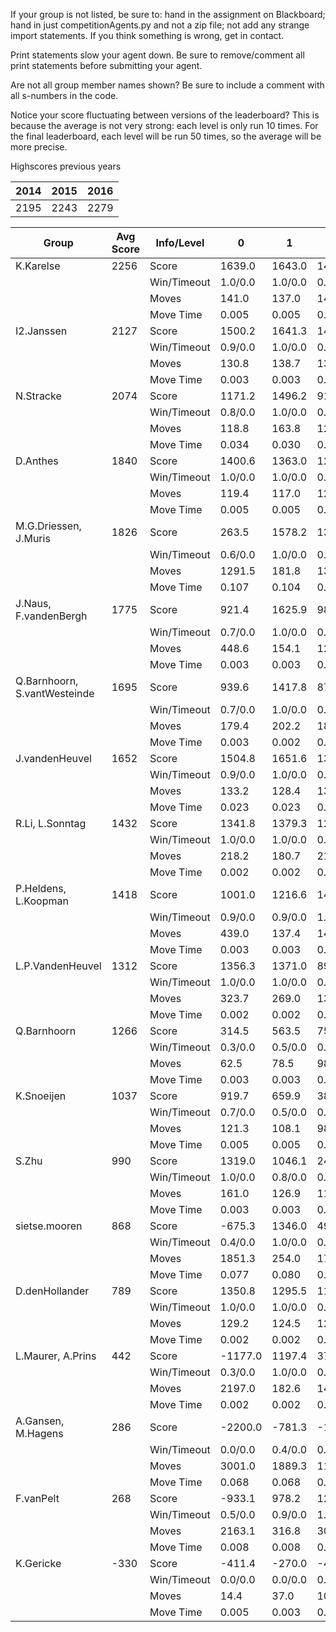 If your group is not listed, be sure to: hand in the assignment on Blackboard; hand in just competitionAgents.py and not a zip file; not add any strange import statements. If you think something is wrong, get in contact.

Print statements slow your agent down. Be sure to remove/comment all print statements before submitting your agent.

Are not all group member names shown? Be sure to include a comment with all s-numbers in the code.

Notice your score fluctuating between versions of the leaderboard? This is because the average is not very strong: each level is only run 10 times. For the final leaderboard, each level will be run 50 times, so the average will be more precise.

Highscores previous years

| 2014 | 2015 | 2016 |
|---|---|---|
| 2195 | 2243 | 2279 |



Group | Avg Score | Info/Level | 0 | 1 | 2 | 3 | 4 | 5 | 6 | 7 | 8 | 9 | 10 | 11 
| --- | --- | --- | --- | --- | --- | --- | --- | --- | --- | --- | --- | --- | --- | --- 
K.Karelse | 2256 | Score | 1639.0 | 1643.0 | 1495.8 | 1639.5 | 1484.2 | 3580.3 | 3743.6 | 1925.9 | 3625.5 | 3811.8 | 1536.1 | 941.9
| | | Win/Timeout | 1.0/0.0 | 1.0/0.0 | 0.9/0.0 | 0.9/0.0 | 0.8/0.0 | 1.0/0.0 | 0.8/0.0 | 0.0/0.0 | 0.9/0.0 | 0.8/0.0 | 0.0/0.0 | 0.0/0.0
| | | Moves | 141.0 | 137.0 | 148.2 | 96.5 | 97.8 | 309.7 | 301.4 | 157.1 | 460.5 | 475.2 | 219.9 | 118.1
| | | Move Time | 0.005 | 0.005 | 0.005 | 0.003 | 0.003 | 0.004 | 0.004 | 0.004 | 0.009 | 0.009 | 0.009 | 0.009
I2.Janssen | 2127 | Score | 1500.2 | 1641.3 | 1401.3 | 1751.6 | 1122.2 | 2804.7 | 3000.2 | 2470.3 | 3729.1 | 2653.6 | 1902.7 | 1550.2
| | | Win/Timeout | 0.9/0.0 | 1.0/0.0 | 0.8/0.0 | 1.0/0.0 | 0.6/0.0 | 0.8/0.0 | 0.5/0.0 | 0.0/0.0 | 0.8/0.0 | 0.5/0.0 | 0.1/0.0 | 0.0/0.0
| | | Moves | 130.8 | 138.7 | 136.7 | 98.4 | 84.8 | 355.3 | 227.8 | 174.7 | 509.9 | 395.4 | 249.3 | 193.8
| | | Move Time | 0.003 | 0.003 | 0.003 | 0.002 | 0.002 | 0.002 | 0.002 | 0.003 | 0.005 | 0.005 | 0.005 | 0.005
N.Stracke | 2074 | Score | 1171.2 | 1496.2 | 915.6 | 1522.6 | 1589.6 | 3018.9 | 3148.2 | 2925.9 | 3380.1 | 3519.7 | 1481.3 | 716.1
| | | Win/Timeout | 0.8/0.0 | 1.0/0.0 | 0.4/0.0 | 0.9/0.0 | 0.9/0.0 | 1.0/0.0 | 0.8/0.0 | 0.1/0.0 | 0.8/0.0 | 0.8/0.0 | 0.1/0.0 | 0.0/0.0
| | | Moves | 118.8 | 163.8 | 122.4 | 86.4 | 118.4 | 271.1 | 261.8 | 207.1 | 421.9 | 392.3 | 177.7 | 106.9
| | | Move Time | 0.034 | 0.030 | 0.030 | 0.008 | 0.008 | 0.012 | 0.020 | 0.029 | 0.021 | 0.021 | 0.024 | 0.026
D.Anthes | 1840 | Score | 1400.6 | 1363.0 | 1226.4 | 1451.1 | 1351.5 | 2114.2 | 2403.4 | 2232.3 | 2980.3 | 2397.4 | 1859.4 | 1305.6
| | | Win/Timeout | 1.0/0.0 | 1.0/0.0 | 0.9/0.0 | 1.0/0.0 | 1.0/0.0 | 0.9/0.0 | 1.0/0.0 | 0.5/0.0 | 0.8/0.0 | 0.8/0.0 | 0.2/0.0 | 0.0/0.0
| | | Moves | 119.4 | 117.0 | 121.6 | 78.9 | 78.5 | 159.8 | 176.6 | 178.7 | 375.7 | 316.6 | 285.6 | 193.4
| | | Move Time | 0.005 | 0.005 | 0.005 | 0.002 | 0.002 | 0.003 | 0.003 | 0.060 | 0.033 | 0.033 | 0.033 | 0.035
M.G.Driessen, J.Muris | 1826 | Score | 263.5 | 1578.2 | 1383.4 | 1510.0 | 1491.5 | 2095.9 | 2825.2 | 1415.1 | 3030.7 | 3519.6 | 1932.7 | 870.3
| | | Win/Timeout | 0.6/0.0 | 1.0/0.0 | 0.9/0.0 | 0.9/0.0 | 0.8/0.0 | 0.7/0.0 | 0.7/0.0 | 0.1/0.0 | 0.8/0.0 | 1.0/0.0 | 0.3/0.0 | 0.1/0.0
| | | Moves | 1291.5 | 181.8 | 133.6 | 110.0 | 111.5 | 815.1 | 244.8 | 148.9 | 418.3 | 430.4 | 258.3 | 129.7
| | | Move Time | 0.107 | 0.104 | 0.107 | 0.014 | 0.014 | 0.027 | 0.043 | 0.063 | 0.041 | 0.041 | 0.049 | 0.047
J.Naus, F.vandenBergh | 1775 | Score | 921.4 | 1625.9 | 988.6 | 1361.9 | 1361.2 | 2625.9 | 3263.1 | 1482.9 | 3282.9 | 2466.0 | 1718.5 | 205.2
| | | Win/Timeout | 0.7/0.0 | 1.0/0.0 | 0.6/0.0 | 0.7/0.0 | 0.7/0.0 | 0.7/0.0 | 0.7/0.0 | 0.0/0.0 | 0.7/0.0 | 0.5/0.0 | 0.1/0.0 | 0.0/0.0
| | | Moves | 448.6 | 154.1 | 122.4 | 96.1 | 94.8 | 255.1 | 312.9 | 129.1 | 440.1 | 340.0 | 218.5 | 64.8
| | | Move Time | 0.003 | 0.003 | 0.003 | 0.001 | 0.001 | 0.002 | 0.002 | 0.003 | 0.004 | 0.005 | 0.005 | 0.005
Q.Barnhoorn, S.vantWesteinde | 1695 | Score | 939.6 | 1417.8 | 873.1 | 1448.3 | 1186.1 | 2049.6 | 2670.7 | 745.8 | 3281.8 | 3536.7 | 1971.4 | 214.9
| | | Win/Timeout | 0.7/0.0 | 1.0/0.0 | 0.6/0.0 | 0.9/0.0 | 0.7/0.0 | 0.8/0.0 | 0.8/0.0 | 0.0/0.0 | 0.9/0.0 | 1.0/0.0 | 0.5/0.0 | 0.0/0.0
| | | Moves | 179.4 | 202.2 | 182.9 | 136.7 | 113.9 | 313.4 | 270.3 | 114.2 | 410.2 | 413.3 | 302.6 | 82.1
| | | Move Time | 0.003 | 0.002 | 0.002 | 0.001 | 0.001 | 0.002 | 0.002 | 0.003 | 0.004 | 0.004 | 0.005 | 0.005
J.vandenHeuvel | 1652 | Score | 1504.8 | 1651.6 | 1362.3 | 1532.8 | 1496.3 | 2419.2 | 2076.5 | 1237.4 | 2391.3 | 2801.2 | 978.9 | 369.1
| | | Win/Timeout | 0.9/0.0 | 1.0/0.0 | 0.8/0.0 | 0.9/0.0 | 1.0/0.0 | 0.9/0.0 | 0.5/0.0 | 0.1/0.0 | 0.7/0.0 | 0.9/0.0 | 0.1/0.0 | 0.0/0.0
| | | Moves | 133.2 | 128.4 | 133.7 | 115.2 | 113.7 | 251.8 | 221.5 | 161.6 | 356.7 | 367.8 | 177.1 | 91.9
| | | Move Time | 0.023 | 0.023 | 0.023 | 0.008 | 0.008 | 0.025 | 0.030 | 0.037 | 0.111 | 0.114 | 0.187 | 0.216
R.Li, L.Sonntag | 1432 | Score | 1341.8 | 1379.3 | 1214.4 | 847.5 | 663.1 | 1937.5 | 1779.2 | 441.0 | 2904.6 | 2673.6 | 1076.7 | 929.9
| | | Win/Timeout | 1.0/0.0 | 1.0/0.0 | 0.9/0.0 | 0.9/0.0 | 0.8/0.0 | 1.0/0.0 | 0.7/0.0 | 0.1/0.0 | 0.8/0.0 | 0.9/0.0 | 0.2/0.0 | 0.1/0.0
| | | Moves | 218.2 | 180.7 | 219.6 | 96.5 | 133.9 | 232.5 | 244.8 | 91.0 | 350.4 | 326.4 | 175.3 | 155.1
| | | Move Time | 0.002 | 0.002 | 0.002 | 0.001 | 0.001 | 0.002 | 0.002 | 0.003 | 0.004 | 0.004 | 0.005 | 0.005
P.Heldens, L.Koopman | 1418 | Score | 1001.0 | 1216.6 | 1411.0 | 1297.1 | 1054.5 | 1725.3 | 1572.8 | 824.2 | 2781.3 | 1935.0 | 1588.7 | 612.1
| | | Win/Timeout | 0.9/0.0 | 0.9/0.0 | 1.0/0.0 | 1.0/0.0 | 0.9/0.0 | 0.9/0.0 | 0.9/0.0 | 0.3/0.0 | 1.0/0.0 | 0.6/0.0 | 0.3/0.0 | 0.0/0.0
| | | Moves | 439.0 | 137.4 | 149.0 | 92.9 | 74.5 | 170.7 | 160.2 | 123.8 | 368.7 | 295.0 | 274.3 | 182.9
| | | Move Time | 0.003 | 0.003 | 0.003 | 0.001 | 0.001 | 0.003 | 0.002 | 0.003 | 0.004 | 0.004 | 0.005 | 0.005
L.P.VandenHeuvel | 1312 | Score | 1356.3 | 1371.0 | 899.8 | 981.0 | 1182.3 | 1519.7 | 2478.3 | 805.0 | 1561.6 | 1740.4 | 1432.8 | 419.8
| | | Win/Timeout | 1.0/0.0 | 1.0/0.0 | 0.6/0.0 | 0.6/0.0 | 0.8/0.0 | 0.8/0.0 | 0.6/0.0 | 0.0/0.0 | 0.1/0.0 | 0.2/0.0 | 0.1/0.0 | 0.0/0.0
| | | Moves | 323.7 | 269.0 | 133.2 | 145.0 | 188.7 | 1727.3 | 650.7 | 127.0 | 663.4 | 818.6 | 255.2 | 90.2
| | | Move Time | 0.002 | 0.002 | 0.002 | 0.001 | 0.001 | 0.002 | 0.002 | 0.002 | 0.004 | 0.003 | 0.004 | 0.004
Q.Barnhoorn | 1266 | Score | 314.5 | 563.5 | 756.1 | 907.9 | 1047.4 | 1605.7 | 2060.2 | 736.8 | 2331.1 | 2701.0 | 1678.5 | 493.8
| | | Win/Timeout | 0.3/0.0 | 0.5/0.0 | 0.5/0.0 | 0.6/0.0 | 0.6/0.0 | 0.6/0.0 | 0.7/0.0 | 0.1/0.0 | 0.5/0.0 | 0.8/0.0 | 0.1/0.0 | 0.0/0.0
| | | Moves | 62.5 | 78.5 | 98.9 | 59.1 | 64.6 | 172.3 | 176.8 | 100.2 | 266.9 | 306.0 | 274.5 | 119.2
| | | Move Time | 0.003 | 0.003 | 0.003 | 0.002 | 0.001 | 0.002 | 0.002 | 0.003 | 0.005 | 0.004 | 0.004 | 0.005
K.Snoeijen | 1037 | Score | 919.7 | 659.9 | 385.5 | 890.9 | 972.2 | 1743.7 | 1463.7 | 1050.3 | 1623.9 | 1333.7 | 989.8 | 406.9
| | | Win/Timeout | 0.7/0.0 | 0.5/0.0 | 0.3/0.0 | 0.7/0.0 | 0.9/0.0 | 0.9/0.0 | 0.6/0.0 | 0.3/0.0 | 0.0/0.0 | 0.0/0.0 | 0.0/0.0 | 0.0/0.0
| | | Moves | 121.3 | 108.1 | 98.5 | 83.1 | 73.8 | 179.3 | 150.3 | 126.7 | 284.1 | 267.3 | 232.2 | 108.1
| | | Move Time | 0.005 | 0.005 | 0.004 | 0.002 | 0.002 | 0.004 | 0.004 | 0.004 | 0.009 | 0.008 | 0.009 | 0.009
S.Zhu | 990 | Score | 1319.0 | 1046.1 | 243.4 | 705.8 | 684.0 | 1030.4 | 1162.8 | 9.3 | 2925.5 | 2179.4 | 500.0 | 79.4
| | | Win/Timeout | 1.0/0.0 | 0.8/0.0 | 0.2/0.0 | 0.6/0.0 | 0.7/0.0 | 0.4/0.0 | 0.5/0.0 | 0.0/0.0 | 1.0/0.0 | 0.6/0.0 | 0.0/0.0 | 0.0/0.0
| | | Moves | 161.0 | 126.9 | 112.6 | 79.2 | 77.0 | 160.6 | 156.2 | 57.7 | 384.5 | 324.6 | 150.0 | 85.6
| | | Move Time | 0.003 | 0.003 | 0.003 | 0.002 | 0.002 | 0.003 | 0.003 | 0.003 | 0.006 | 0.006 | 0.006 | 0.006
sietse.mooren | 868 | Score | -675.3 | 1346.0 | 497.5 | 1037.2 | 902.3 | 311.2 | 1687.1 | 594.5 | 2100.7 | 1163.1 | 1277.8 | 172.8
| | | Win/Timeout | 0.4/0.0 | 1.0/0.0 | 0.4/0.0 | 0.9/0.0 | 0.8/0.0 | 0.3/0.0 | 0.4/0.0 | 0.0/0.0 | 0.5/0.0 | 0.2/0.0 | 0.0/0.0 | 0.0/0.0
| | | Moves | 1851.3 | 254.0 | 179.5 | 123.8 | 102.7 | 1389.8 | 278.9 | 112.5 | 579.3 | 851.9 | 224.2 | 63.2
| | | Move Time | 0.077 | 0.080 | 0.092 | 0.012 | 0.012 | 0.023 | 0.033 | 0.068 | 0.035 | 0.035 | 0.037 | 0.051
D.denHollander | 789 | Score | 1350.8 | 1295.5 | 1194.8 | 1152.1 | 1017.4 | -360.9 | 165.3 | 75.4 | 1765.2 | 931.5 | 700.6 | 176.8
| | | Win/Timeout | 1.0/0.0 | 1.0/0.0 | 0.9/0.0 | 0.9/0.0 | 0.9/0.0 | 0.0/0.0 | 0.0/0.0 | 0.0/0.0 | 0.7/0.0 | 0.3/0.0 | 0.0/0.0 | 0.0/0.0
| | | Moves | 129.2 | 124.5 | 122.2 | 92.9 | 80.6 | 842.9 | 187.7 | 111.6 | 976.8 | 840.5 | 274.4 | 155.2
| | | Move Time | 0.002 | 0.002 | 0.002 | 0.001 | 0.001 | 0.002 | 0.002 | 0.002 | 0.003 | 0.003 | 0.003 | 0.004
L.Maurer, A.Prins | 442 | Score | -1177.0 | 1197.4 | 374.2 | 369.0 | 388.2 | 708.1 | 536.5 | -139.6 | 1085.5 | 1577.3 | 433.0 | -44.8
| | | Win/Timeout | 0.3/0.0 | 1.0/0.0 | 0.4/0.0 | 0.5/0.0 | 0.5/0.0 | 0.3/0.0 | 0.2/0.0 | 0.0/0.0 | 0.3/0.0 | 0.5/0.0 | 0.0/0.0 | 0.0/0.0
| | | Moves | 2197.0 | 182.6 | 141.8 | 128.0 | 137.8 | 455.9 | 197.5 | 45.6 | 693.5 | 483.7 | 194.0 | 70.8
| | | Move Time | 0.002 | 0.002 | 0.002 | 0.001 | 0.001 | 0.001 | 0.002 | 0.002 | 0.003 | 0.003 | 0.003 | 0.003
A.Gansen, M.Hagens | 286 | Score | -2200.0 | -781.3 | -170.9 | 758.7 | 845.0 | 447.7 | 355.7 | 1033.2 | 882.2 | 1369.3 | 554.7 | 336.0
| | | Win/Timeout | 0.0/0.0 | 0.4/0.0 | 0.3/0.0 | 0.7/0.0 | 0.8/0.0 | 0.4/0.0 | 0.1/0.0 | 0.0/0.0 | 0.1/0.0 | 0.1/0.0 | 0.0/0.0 | 0.0/0.0
| | | Moves | 3001.0 | 1889.3 | 1148.9 | 276.3 | 239.0 | 1506.3 | 910.3 | 218.8 | 1386.8 | 1004.7 | 138.3 | 92.0
| | | Move Time | 0.068 | 0.068 | 0.066 | 0.009 | 0.009 | 0.016 | 0.036 | 0.044 | 0.025 | 0.026 | 0.031 | 0.035
F.vanPelt | 268 | Score | -933.1 | 978.2 | 1214.3 | 583.5 | 545.7 | -966.5 | 431.7 | -238.0 | 376.4 | 998.3 | 257.9 | -27.0
| | | Win/Timeout | 0.5/0.0 | 0.9/0.0 | 1.0/0.0 | 0.6/0.0 | 0.6/0.0 | 0.2/0.0 | 0.1/0.0 | 0.0/0.0 | 0.2/0.0 | 0.2/0.0 | 0.0/0.0 | 0.0/0.0
| | | Moves | 2163.1 | 316.8 | 305.7 | 151.5 | 141.3 | 2227.5 | 275.3 | 39.0 | 1321.6 | 782.7 | 125.1 | 86.0
| | | Move Time | 0.008 | 0.008 | 0.008 | 0.003 | 0.004 | 0.004 | 0.006 | 0.006 | 0.009 | 0.010 | 0.011 | 0.011
K.Gericke | -330 | Score | -411.4 | -270.0 | -428.8 | -451.4 | -439.7 | -361.2 | -381.9 | -359.3 | -215.3 | -191.0 | -250.8 | -204.0
| | | Win/Timeout | 0.0/0.0 | 0.0/0.0 | 0.0/0.0 | 0.0/0.0 | 0.0/0.0 | 0.0/0.0 | 0.0/0.0 | 0.0/0.0 | 0.0/0.0 | 0.0/0.0 | 0.0/0.0 | 0.0/0.0
| | | Moves | 14.4 | 37.0 | 10.8 | 5.4 | 6.7 | 17.2 | 14.9 | 18.3 | 77.3 | 97.0 | 37.8 | 29.0
| | | Move Time | 0.005 | 0.003 | 0.003 | 0.003 | 0.002 | 0.010 | 0.003 | 0.003 | 0.006 | 0.005 | 0.006 | 0.006
